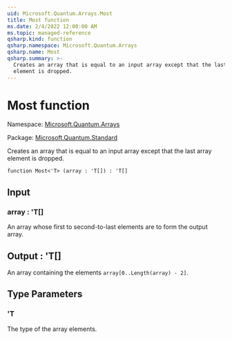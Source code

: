 ```yaml
---
uid: Microsoft.Quantum.Arrays.Most
title: Most function
ms.date: 2/4/2022 12:00:00 AM
ms.topic: managed-reference
qsharp.kind: function
qsharp.namespace: Microsoft.Quantum.Arrays
qsharp.name: Most
qsharp.summary: >-
  Creates an array that is equal to an input array except that the last array
  element is dropped.
---
```


# Most function

Namespace: [Microsoft.Quantum.Arrays](xref:Microsoft.Quantum.Arrays)

Package: [Microsoft.Quantum.Standard](https://nuget.org/packages/Microsoft.Quantum.Standard)


Creates an array that is equal to an input array except that the last arrayelement is dropped.

```qsharp
function Most<'T> (array : 'T[]) : 'T[]
```


## Input

### array : 'T[]

An array whose first to second-to-last elements are to form the output array.



## Output : 'T[]

An array containing the elements `array[0..Length(array) - 2]`.

## Type Parameters

### 'T

The type of the array elements.